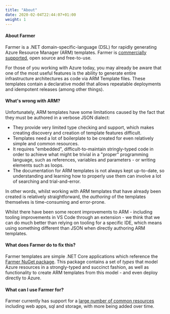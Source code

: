 ```yaml
---
title: "About"
date: 2020-02-04T22:44:07+01:00
weight: 1
---
```


#### About Farmer
Farmer is a .NET domain-specific-language (DSL) for rapidly generating Azure Resource Manager (ARM) templates. Farmer is [commercially supported](../support/), open source and free-to-use.

For those of you working with Azure today, you may already be aware that one of the most useful features is the ability to generate entire infrastructure architectures as code via ARM Template files. These templates contain a declarative model that allows repeatable deployments and idempotent releases (among other things).

#### What's wrong with ARM?
Unfortunately, ARM templates have some limitations caused by the fact that they must be authored in a verbose JSON dialect:
* They provide very limited type checking and support, which makes creating discovery and creation of template features difficult.
* Templates need a lot of boilerplate to be created for even relatively simple and common resources.
* It requires "embedded", difficult-to-maintain stringly-typed code in order to achieve what might be trivial in a "proper" programming language, such as references, variables and parameters - or writing elements such as loops.
* The documentation for ARM templates is not always kept up-to-date, so understanding and learning how to properly use them can involve a lot of searching and trial-and-error.

In other words, whilst working with ARM templates that have already been created is relatively straightforward, the *authoring* of the templates themselves is time-consuming and error-prone.

Whilst there have been some recent improvements to ARM - including tooling improvements in VS Code through an extension - we think that we can do much better than relying on tooling for a specific IDE, which means using something different than JSON when directly authoring ARM templates.

#### What does Farmer do to fix this?
Farmer templates are simple .NET Core applications which reference the [Farmer NuGet package](https://www.nuget.org/packages/Farmer/). This package contains a set of *types* that model Azure resources in a strongly-typed and succinct fashion, as well as functionality to create ARM templates from this model - and even deploy directly to Azure.

#### What can I use Farmer for?
Farmer currently has support for a [large number of common resources](../api-overview/resources) including web apps, sql and storage, with more being added over time.